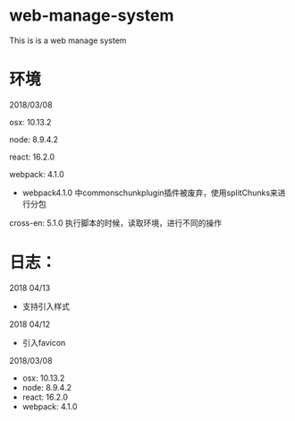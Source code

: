 # web-manage-system
This is is a web manage system

# 环境

2018/03/08

osx: 10.13.2

node: 8.9.4.2

react: 16.2.0

webpack: 4.1.0

- webpack4.1.0 中commonschunkplugin插件被废弃，使用splitChunks来进行分包

cross-en: 5.1.0  执行脚本的时候，读取环境，进行不同的操作

# 日志：
2018 04/13
- 支持引入样式

2018 04/12
- 引入favicon

2018/03/08
- osx: 10.13.2
- node: 8.9.4.2
- react: 16.2.0
- webpack: 4.1.0
